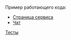 Пример работающего кода:
   * [Страница сервиса](https://rawgit.com/Besomhead/js--touchsoft/besomhead-task06-build/task-06/Besomhead/build/html/service.html)
   * [Чат](https://rawgit.com/Besomhead/js--touchsoft/besomhead-task06-build/task-06/Besomhead/build/html/chat.html)

[Тесты](https://rawgit.com/Besomhead/js--touchsoft/besomhead-task06/task-06/Besomhead/test/service_tests.html)
